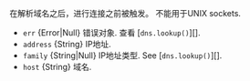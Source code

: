 <!-- YAML
added: v0.11.3
-->

在解析域名之后，进行连接之前被触发。 
不能用于UNIX sockets. 

* `err` {Error|Null} 错误对象.  查看 [`dns.lookup()`][].
* `address` {String} IP地址.
* `family` {String|Null} IP地址类型.  See [`dns.lookup()`][].
* `host` {String} 域名.

